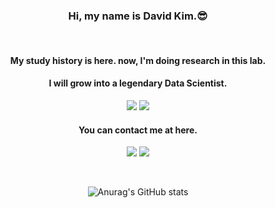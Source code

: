 <div align="center">

### Hi, my name is David Kim.😎

<br/> 

#### My study history is here. now, I'm doing research in this lab.
#### I will grow into a legendary Data Scientist.
<a href="https://github.com/HiMyNameIsDavidKim/Study" target="_blank"><img src="https://img.shields.io/badge/Study-282828?style=flat-square&logo=Bookstack&logoColor=white"/></a>
<a href="https://ideakhu.wixsite.com/home" target="_blank"><img src="https://img.shields.io/badge/Lab-282828?style=flat-square&logo=Electron&logoColor=white"/></a>
  
#### You can contact me at here.
  <a href="https://www.instagram.com/ga_lahm/" target="_blank"><img src="https://img.shields.io/badge/Instagram-CB3F7C?style=flat-square&logo=Instagram&logoColor=white"/></a>
  <a href="mailto:rkfka1401@gmail.com" target="_blank"><img src="https://img.shields.io/badge/Gmail-EA4335?style=flat-square&logo=Gmail&logoColor=white"/></a>

<br/>

![Anurag's GitHub stats](https://github-readme-stats.vercel.app/api?username=rkskekzzz&show_icons=true&theme=react)
